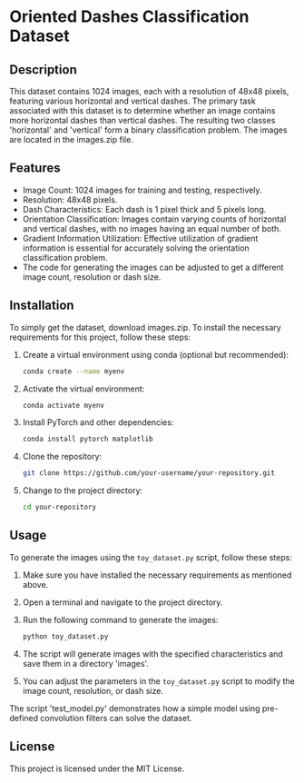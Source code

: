 # Oriented Dashes Classification Dataset

## Description

This dataset contains 1024 images, each with a resolution of 48x48 pixels, featuring various horizontal and vertical dashes. The primary task associated with this dataset is to determine whether an image contains more horizontal dashes than vertical dashes. The resulting two classes 'horizontal' and 'vertical' form a binary classification problem. The images are located in the images.zip file. 

## Features

- Image Count: 1024 images for training and testing, respectively.
- Resolution: 48x48 pixels.
- Dash Characteristics: Each dash is 1 pixel thick and 5 pixels long.
- Orientation Classification: Images contain varying counts of horizontal and vertical dashes, with no images having an equal number of both.
- Gradient Information Utilization: Effective utilization of gradient information is essential for accurately solving the orientation classification problem.
- The code for generating the images can be adjusted to get a different image count, resolution or dash size.

## Installation

To simply get the dataset, download images.zip.
To install the necessary requirements for this project, follow these steps:

1. Create a virtual environment using conda (optional but recommended):
    ```bash
    conda create --name myenv
    ```

2. Activate the virtual environment:
    ```bash
    conda activate myenv
    ```

3. Install PyTorch and other dependencies:
    ```bash
    conda install pytorch matplotlib
    ```

4. Clone the repository:
    ```bash
    git clone https://github.com/your-username/your-repository.git
    ```

5. Change to the project directory:
    ```bash
    cd your-repository

## Usage
To generate the images using the `toy_dataset.py` script, follow these steps:

1. Make sure you have installed the necessary requirements as mentioned above.

2. Open a terminal and navigate to the project directory.

3. Run the following command to generate the images:
    ```bash
    python toy_dataset.py
    ```

4. The script will generate images with the specified characteristics and save them in a directory 'images'.

5. You can adjust the parameters in the `toy_dataset.py` script to modify the image count, resolution, or dash size.

The script 'test_model.py' demonstrates how a simple model using pre-defined convolution filters can solve the dataset.


## License
This project is licensed under the MIT License.
